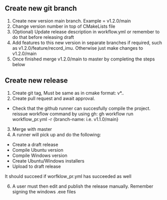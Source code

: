 ## Create new git branch

1. Create new version main branch. Example = v1.2.0/main 
2. Change version number in top of CMakeLists file
3. (Optional) Update release description in workflow.yml or remember to do that before releasing draft
4. Add features to this new version in separate branches if required, such as v1.2.0/feature/record_imu. 
Otherwise just make changes to v1.2.0/main
5. Once finished merge v1.2.0/main to master by completing the steps below

## Create new release
1. Create git tag, Must be same as in cmake format: v*.*.*
2. Create pull request and await approval.
 - Check that the github runner can succesfully compile the project.
    reissue workflow command by using gh: gh workflow run workflow_pr.yml -r {branch-name: i.e. v1.1.0/main}
3. Merge with master
4. A runner will pick up and do the following:
 - Create a draft release
 - Compile Ubuntu version
 - Compile Windows version
 - Create Ubuntu/Windows installers
 - Upload to draft release

 It should succeed if worfklow_pr.yml has succeeded as well

6. A user must then edit and publish the release manually. Remember signing the windows .exe files
